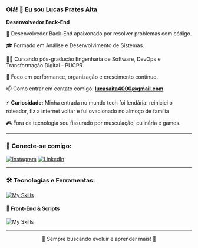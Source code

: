### Olá! 👋 Eu sou Lucas Prates Aita  
**Desenvolvedor Back-End**  

🔧 Desenvolvedor Back-End apaixonado por resolver problemas com código.

🎓 Formado em Análise e Desenvolvimento de Sistemas.

👨‍💻 Cursando pós-gradução Engenharia de Software, DevOps e Transformação Digital - PUCPR.

🚀 Foco em performance, organização e crescimento contínuo.

📫 Como entrar em contato comigo: **lucasaita4000@gmail.com**  

⚡ **Curiosidade:** Minha entrada no mundo tech foi lendária: reiniciei o roteador, fiz a internet voltar e fui ovacionado no almoço de família 

🎮 Fora da tecnologia sou fissurado por musculação, culinária e games. 

---

### 🚀 Conecte-se comigo:
[![Instagram](https://img.shields.io/badge/Instagram-%23E4405F.svg?style=for-the-badge&logo=instagram&logoColor=white)](https://instagram.com/lucasp.aita)
[![LinkedIn](https://img.shields.io/badge/LinkedIn-%230077B5.svg?style=for-the-badge&logo=linkedin&logoColor=white)](https://www.linkedin.com/in/lucas-aita/)

---

### 🛠️ Tecnologias e Ferramentas:

[![My Skills](https://skillicons.dev/icons?i=java,spring,docker,py,mysql,postgres,git,apple,linux)](https://skillicons.dev)


#### 🎨 Front-End & Scripts
![My Skills](https://skillicons.dev/icons?i=html,css,js,ts)


---

<div align="center">
  🚀 Sempre buscando evoluir e aprender mais! 🚀  
</div>
